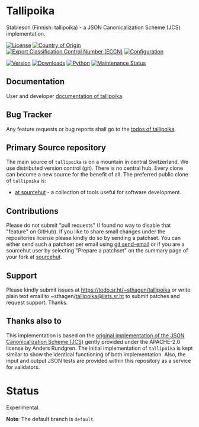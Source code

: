 # Tallipoika

Stableson (Finnish: tallipoika) - a JSON Canonicalization Scheme (JCS) implementation.

[![License](https://git.sr.ht/~sthagen/tallipoika/blob/default/docs/badges/license-spdx-mit.svg)](https://git.sr.ht/~sthagen/tallipoika/tree/default/item/LICENSE)
[![Country of Origin](https://git.sr.ht/~sthagen/tallipoika/blob/default/docs/badges/country-of-origin-name-switzerland-neutral.svg)](https://git.sr.ht/~sthagen/tallipoika/tree/default/item/COUNTRY-OF-ORIGIN)
[![Export Classification Control Number (ECCN)](https://git.sr.ht/~sthagen/tallipoika/blob/default/docs/badges/export-control-classification-number_eccn-ear99-neutral.svg)](https://git.sr.ht/~sthagen/tallipoika/tree/default/item/EXPORT-CONTROL-CLASSIFICATION-NUMBER)
[![Configuration](https://git.sr.ht/~sthagen/tallipoika/blob/default/docs/badges/configuration-sbom.svg)](https://git.sr.ht/~sthagen/tallipoika/tree/default/item/docs/third-party/README.md)

[![Version](https://git.sr.ht/~sthagen/tallipoika/blob/default/docs/badges/latest-release.svg)](https://pypi.python.org/pypi/tallipoika/)
[![Downloads](https://git.sr.ht/~sthagen/tallipoika/blob/default/docs/badges/downloads-per-month.svg)](https://pepy.tech/project/tallipoika)
[![Python](https://git.sr.ht/~sthagen/tallipoika/blob/default/docs/badges/python-versions.svg)](https://pypi.python.org/pypi/tallipoika/)
[![Maintenance Status](https://git.sr.ht/~sthagen/tallipoika/blob/default/docs/badges/commits-per-year.svg)](https://git.sr.ht/~sthagen/tallipoika/log)

## Documentation

User and developer [documentation of tallipoika](https://codes.dilettant.life/docs/tallipoika).

## Bug Tracker

Any feature requests or bug reports shall go to the [todos of tallipoika](https://todo.sr.ht/~sthagen/tallipoika).

## Primary Source repository

The main source of `tallipoika` is on a mountain in central Switzerland.
We use distributed version control (git).
There is no central hub.
Every clone can become a new source for the benefit of all.
The preferred public clone of `tallipoika` is:

* [at sourcehut](https://git.sr.ht/~sthagen/tallipoika) - a collection of tools useful for software development.

## Contributions

Please do not submit "pull requests" (I found no way to disable that "feature" on GitHub).
If you like to share small changes under the repositories license please kindly do so by sending a patchset.
You can either send such a patchset per email using [git send-email](https://git-send-email.io) or
if you are a sourcehut user by selecting "Prepare a patchset" on the summary page of your fork at [sourcehut](https://git.sr.ht/).

## Support

Please kindly submit issues at https://todo.sr.ht/~sthagen/tallipoika or write plain text email to ~sthagen/tallipoika@lists.sr.ht to submit patches and request support. Thanks.

## Thanks also to

This implementation is based on the [original implementation of the JSON Canonicalization Scheme (JCS)](https://github.com/cyberphone/json-canonicalization) gently provided under the APACHE-2.0 license by Anders Rundgren.
The initial implementation of `tallipoika` is kept similar to show the identical functioning of both implementation.
Also, the input and output JSON tests are provided within this repository as a service for validators.

# Status

Experimental.

**Note**: The default branch is `default`.
